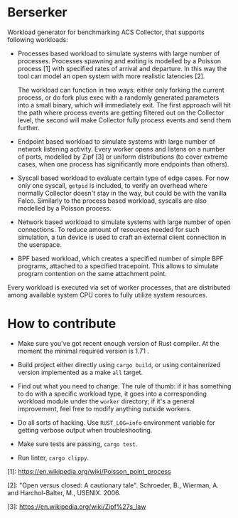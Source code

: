 # Berserker

Workload generator for benchmarking ACS Collector, that supports following
workloads:

* Processes based workload to simulate systems with large number of processes.
  Processes spawning and exiting is modelled by a Poisson process \[1\] with
  specified rates of arrival and departure. In this way the tool can model an
  open system with more realistic latencies \[2\].

  The workload can function in two ways: either only forking the current
  process, or do fork plus exec with a randomly generated parameters into a
  small binary, which will immediately exit. The first approach will hit the
  path where process events are getting filtered out on the Collector level,
  the second will make Collector fully process events and send them further.

* Endpoint based workload to simulate systems with large number of network
  listening activity. Every worker opens and listens on a number of ports,
  modelled by Zipf \[3\] or uniform distributions (to cover extreme cases, when
  one process has significantly more endpoints than others).

* Syscall based workload to evaluate certain type of edge cases. For now only
  one syscall, `getpid` is included, to verify an overhead where normally
  Collector doesn't stay in the way, but could be with the vanilla Falco.
  Similarly to the process based workload, syscalls are also modelled by a
  Poisson process.

* Network based workload to simulate systems with large number of open
  connections. To reduce amount of resources needed for such simulation, a tun
  device is used to craft an external client connection in the userspace.

* BPF based workload, which creates a specified number of simple BPF programs,
  attached to a specified tracepoint. This allows to simulate program
  contention on the same attachment point.

Every workload is executed via set of worker processes, that are distributed
among available system CPU cores to fully utilize system resources.

# How to contribute

* Make sure you've got recent enough version of Rust compiler. At the moment
  the minimal required version is 1.71 .

* Build project either directly using `cargo build`, or using containerized
  version implemented as a make `all` target.

* Find out what you need to change. The rule of thumb: if it has something to
  do with a specific workload type, it goes into a corresponding workload
  module under the `worker` directory; if it's a general improvement, feel free
  to modify anything outside workers.

* Do all sorts of hacking. Use `RUST_LOG=info` environment variable for getting
  verbose output when troubleshooting.

* Make sure tests are passing, `cargo test`.

* Run linter, `cargo clippy`.

\[1\]: https://en.wikipedia.org/wiki/Poisson_point_process

\[2\]: "Open versus closed: A cautionary tale". Schroeder, B., Wierman, A. and
Harchol-Balter, M., USENIX. 2006.

\[3\]: https://en.wikipedia.org/wiki/Zipf%27s_law
